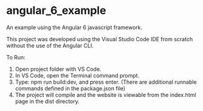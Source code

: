 # angular_6_example
An example using the Angular 6 javascript framework.

This project was developed using the Visual Studio Code IDE from scratch without the use of the Angular CLI.

To Run:
1. Open project folder with VS Code.
2. In VS Code, open the Terminal command prompt.
3. Type: npm run build:dev, and press enter. (There are additional runnable commands defined in the package.json file)
4. The project will compile and the website is viewable from the index.html page in the dist directory.
